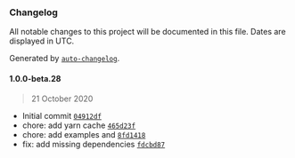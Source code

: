 ### Changelog

All notable changes to this project will be documented in this file. Dates are displayed in UTC.

Generated by [`auto-changelog`](https://github.com/CookPete/auto-changelog).

#### 1.0.0-beta.28

> 21 October 2020

-   Initial commit [`04912df`](https://github.com/caurihub/examples/commit/04912df3c2cdc5fb07fc5284eb196a59c395c915)
-   chore: add yarn cache [`465d23f`](https://github.com/caurihub/examples/commit/465d23fcd1f8650a895b381d3723133c5a52172d)
-   chore: add examples and [`8fd1418`](https://github.com/caurihub/examples/commit/8fd14183d51c4c06af033da85b8c7ef1ef26e3cc)
-   fix: add missing dependencies [`fdcbd87`](https://github.com/caurihub/examples/commit/fdcbd878d3ef7b210b79d690d503bd74d56fe9aa)
